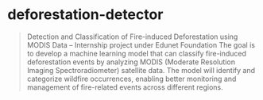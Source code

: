 # deforestation-detector
> Detection and Classification of Fire-induced Deforestation using MODIS Data – Internship project under Edunet Foundation
The goal is to develop a machine learning model that can classify fire-induced deforestation events by analyzing MODIS (Moderate Resolution Imaging Spectroradiometer) satellite data. The model will identify and categorize wildfire occurrences, enabling better monitoring and management of fire-related events across different regions.
